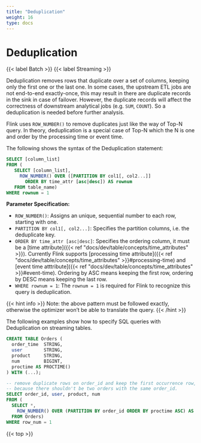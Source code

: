 ```yaml
---
title: "Deduplication"
weight: 16
type: docs
---
```

<!--
Licensed to the Apache Software Foundation (ASF) under one
or more contributor license agreements.  See the NOTICE file
distributed with this work for additional information
regarding copyright ownership.  The ASF licenses this file
to you under the Apache License, Version 2.0 (the
"License"); you may not use this file except in compliance
with the License.  You may obtain a copy of the License at

  http://www.apache.org/licenses/LICENSE-2.0

Unless required by applicable law or agreed to in writing,
software distributed under the License is distributed on an
"AS IS" BASIS, WITHOUT WARRANTIES OR CONDITIONS OF ANY
KIND, either express or implied.  See the License for the
specific language governing permissions and limitations
under the License.
-->

# Deduplication
{{< label Batch >}} {{< label Streaming >}}

Deduplication removes rows that duplicate over a set of columns, keeping only the first one or the last one. In some cases, the upstream ETL jobs are not end-to-end exactly-once, this may result in there are duplicate records in the sink in case of failover. However, the duplicate records will affect the correctness of downstream analytical jobs (e.g. `SUM`, `COUNT`). So a deduplication is needed before further analysis.

Flink uses `ROW_NUMBER()` to remove duplicates just like the way of Top-N query. In theory, deduplication is a special case of Top-N which the N is one and order by the processing time or event time.

The following shows the syntax of the Deduplication statement:

```sql
SELECT [column_list]
FROM (
   SELECT [column_list],
     ROW_NUMBER() OVER ([PARTITION BY col1[, col2...]]
       ORDER BY time_attr [asc|desc]) AS rownum
   FROM table_name)
WHERE rownum = 1
```

**Parameter Specification:**

- `ROW_NUMBER()`: Assigns an unique, sequential number to each row, starting with one.
- `PARTITION BY col1[, col2...]`: Specifies the partition columns, i.e. the deduplicate key.
- `ORDER BY time_attr [asc|desc]`: Specifies the ordering column, it must be a [time attribute]({{< ref "docs/dev/table/concepts/time_attributes" >}}). Currently Flink supports [processing time attribute]({{< ref "docs/dev/table/concepts/time_attributes" >}}#processing-time) and [event time atttribute]({{< ref "docs/dev/table/concepts/time_attributes" >}}#event-time). Ordering by ASC means keeping the first row, ordering by DESC means keeping the last row.
- `WHERE rownum = 1`: The `rownum = 1` is required for Flink to recognize this query is deduplication.

{{< hint info >}}
Note: the above pattern must be followed exactly, otherwise the optimizer won’t be able to translate the query.
{{< /hint >}}

The following examples show how to specify SQL queries with Deduplication on streaming tables.

```sql
CREATE TABLE Orders (
  order_time  STRING,
  user        STRING,
  product     STRING,
  num         BIGINT,
  proctime AS PROCTIME()
) WITH (...);

-- remove duplicate rows on order_id and keep the first occurrence row,
-- because there shouldn't be two orders with the same order_id.
SELECT order_id, user, product, num
FROM (
  SELECT *,
    ROW_NUMBER() OVER (PARTITION BY order_id ORDER BY proctime ASC) AS row_num
  FROM Orders)
WHERE row_num = 1
```

{{< top >}}
